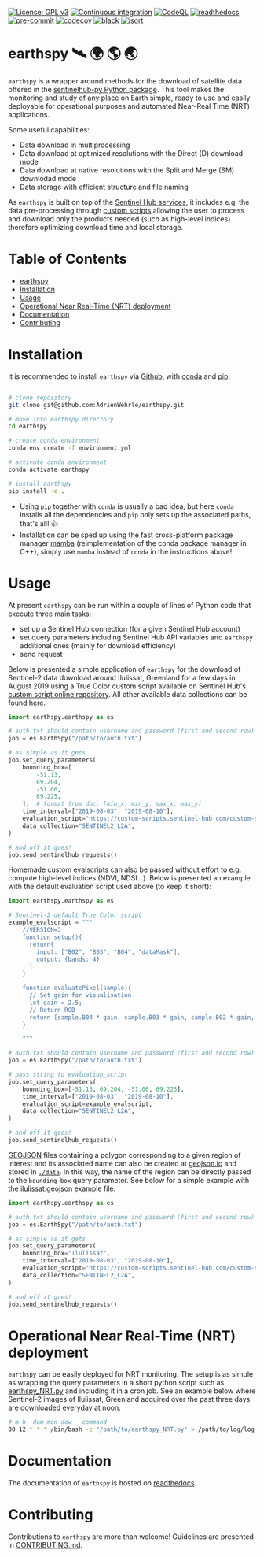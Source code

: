 [![License: GPL v3](https://img.shields.io/badge/License-GPLv3-blue.svg)](https://www.gnu.org/licenses/gpl-3.0)
[![Continuous integration](https://github.com/AdrienWehrle/earthspy/workflows/CI/badge.svg)](https://github.com/AdrienWehrle/earthspy/actions)
[![CodeQL](https://github.com/AdrienWehrle/earthspy/actions/workflows/codeql.yml/badge.svg)](https://github.com/AdrienWehrle/earthspy/actions/workflows/codeql.yml)
[![readthedocs](https://readthedocs.org/projects/earthspy/badge/?version=latest)]()
[![pre-commit](https://img.shields.io/badge/pre--commit-enabled-brightgreen?logo=pre-commit)](https://pre-commit.com/)
[![codecov](https://codecov.io/gh/AdrienWehrle/earthspy/branch/main/graph/badge.svg)](https://codecov.io/gh/AdrienWehrle/earthspy)
[![black](https://img.shields.io/badge/code%20style-black-000000.svg)](https://github.com/psf/black)
[![isort](https://img.shields.io/badge/%20imports-isort-%231674b1?style=flat&labelColor=ef8336)](https://pycqa.github.io/isort/)


# earthspy 🛰️ :earth_africa: :earth_americas: :earth_asia:

`earthspy` is a wrapper around methods for the download of satellite data offered in the [sentinelhub-py Python package](https://github.com/sentinel-hub/sentinelhub-py). This tool makes the monitoring and study of any place on Earth simple, ready to use and easily deployable for operational purposes and automated Near-Real Time (NRT) applications.

Some useful capabilities:
  - Data download in multiprocessing
  - Data download at optimized resolutions with the Direct (D) download mode
  - Data download at native resolutions with the Split and Merge (SM) downlodad mode
  - Data storage with efficient structure and file naming

As `earthspy` is built on top of the [Sentinel Hub services](https://www.sentinel-hub.com/), it includes e.g. the data pre-processing through [custom scripts](https://docs.sentinel-hub.com/api/latest/evalscript/) allowing the user to process and download only the products needed (such as high-level indices) therefore optimizing download time and local storage.

#  Table of Contents
- [earthspy](#earthspy-%EF%B8%8F-earth_africa-earth_americas-earth_asia)
- [Installation](#installation)
- [Usage](#usage)
- [Operational Near Real-Time (NRT) deployment](#operational-near-real-time-nrt-deployment)
- [Documentation](#documentation)
- [Contributing](#contributing)

# Installation

It is recommended to install `earthspy` via [Github](https://github.com/), with [conda](https://docs.conda.io/en/latest/) and [pip](https://pip.pypa.io/en/stable/):

```bash

# clone repository
git clone git@github.com:AdrienWehrle/earthspy.git

# move into earthspy directory
cd earthspy

# create conda environment
conda env create -f environment.yml

# activate conda environment
conda activate earthspy

# install earthspy
pip install -e .
```

- Using `pip` together with `conda` is usually a bad idea, but here `conda` installs all the dependencies and `pip` only sets up the associated paths, that's all! :+1:
- Installation can be sped up using the fast cross-platform package manager [mamba](https://mamba.readthedocs.io/en/latest/) (reimplementation of the conda package manager in C++), simply use `mamba` instead of `conda` in the instructions above!


# Usage
At present `earthspy` can be run within a couple of lines of Python code that execute three main tasks:
- set up a Sentinel Hub connection (for a given Sentinel Hub account)
- set query parameters including Sentinel Hub API variables and `earthspy` additional ones (mainly for download efficiency)
- send request

Below is presented a simple application of `earthspy` for the download of Sentinel-2 data download around Ilulissat, Greenland for a few days in August 2019 using a True Color custom script available on Sentinel Hub's [custom script online repository](https://custom-scripts.sentinel-hub.com). All other available data collections can be found [here](https://sentinelhub-py.readthedocs.io/en/latest/examples/data_collections.html).

```python
import earthspy.earthspy as es

# auth.txt should contain username and password (first and second row)
job = es.EarthSpy("/path/to/auth.txt")

# as simple as it gets
job.set_query_parameters(
    bounding_box=[
        -51.13,
        69.204,
        -51.06,
        69.225,
    ],  # format from doc: [min_x, min_y, max_x, max_y]
    time_interval=["2019-08-03", "2019-08-10"],
    evaluation_script="https://custom-scripts.sentinel-hub.com/custom-scripts/sentinel-2/true_color/script.js",
    data_collection="SENTINEL2_L2A",
)

# and off it goes!
job.send_sentinelhub_requests()
```

Homemade custom evalscripts can also be passed without effort to e.g. compute high-level indices (NDVI, NDSI...).
Below is presented an example with the default evaluation script used above (to keep it short):

```python
import earthspy.earthspy as es

# Sentinel-2 default True Color script
example_evalscript = """
    //VERSION=3
    function setup(){
      return{
        input: ["B02", "B03", "B04", "dataMask"],
        output: {bands: 4}
      }
    }

    function evaluatePixel(sample){
      // Set gain for visualisation
      let gain = 2.5;
      // Return RGB
      return [sample.B04 * gain, sample.B03 * gain, sample.B02 * gain, sample.dataMask];
    }

    """

# auth.txt should contain username and password (first and second row)
job = es.EarthSpy("/path/to/auth.txt")

# pass string to evaluation_script
job.set_query_parameters(
    bounding_box=[-51.13, 69.204, -51.06, 69.225],
    time_interval=["2019-08-03", "2019-08-10"],
    evaluation_script=example_evalscript,
    data_collection="SENTINEL2_L2A",
)

# and off it goes!
job.send_sentinelhub_requests()
```

[GEOJSON](https://geojson.org/) files containing a polygon corresponding to a given region of interest
and its associated name can also be created at [geojson.io](https://geojson.io/#map=2/20.0/0.0) and stored in [`./data`](https://github.com/AdrienWehrle/earthspy/tree/main/data).
In this way, the name of the region can be directly passed to the `bounding_box`
query parameter. See below for a simple example with the [ilulissat.geojson](https://github.com/AdrienWehrle/earthspy/tree/main/data/ilulissat.geojson) example file.

```python
import earthspy.earthspy as es

# auth.txt should contain username and password (first and second row)
job = es.EarthSpy("/path/to/auth.txt")

# as simple as it gets
job.set_query_parameters(
    bounding_box="Ilulissat",
    time_interval=["2019-08-03", "2019-08-10"],
    evaluation_script="https://custom-scripts.sentinel-hub.com/custom-scripts/sentinel-2/true_color/script.js",
    data_collection="SENTINEL2_L2A",
)

# and off it goes!
job.send_sentinelhub_requests()
```


# Operational Near Real-Time (NRT) deployment

`earthspy` can be easily deployed for NRT monitoring. The setup is as simple as wrapping the query parameters in a short python script such as [earthspy_NRT.py](https://github.com/AdrienWehrle/earthspy/blob/main/earthspy/operational/earthspy_NRT.py) and including it in a cron job. See an example below where Sentinel-2 images of Ilulissat, Greenland acquired over the past three days are downloaded everyday at noon.
```bash
# m h  dom mon dow   command
00 12 * * * /bin/bash -c "/path/to/earthspy_NRT.py" > /path/to/log/log_earthspy_NRT.txt
```

# Documentation

The documentation of `earthspy` is hosted on [readthedocs](https://earthspy.readthedocs.io/en/latest/).

# Contributing

Contributions to `earthspy` are more than welcome! Guidelines are
presented in [CONTRIBUTING.md](https://github.com/AdrienWehrle/earthspy/blob/main/CONTRIBUTING.md).
